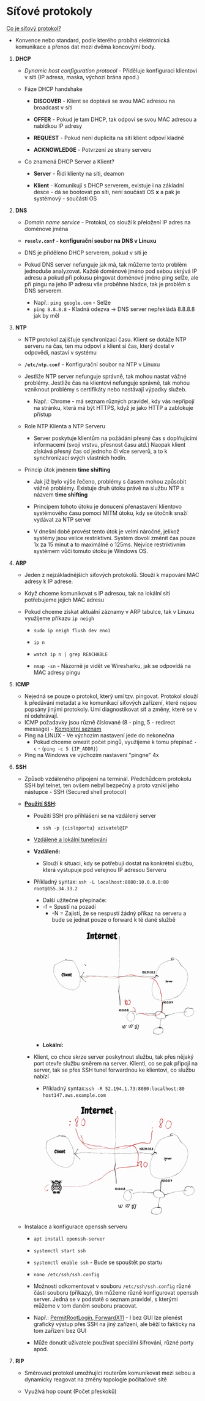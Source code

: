 # Síťové protokoly

<u>Co je síťový protokol?</u>

-   Konvence nebo standard, podle kterého probíhá elektronická komunikace a přenos dat mezi dvěma koncovými body.

1. **DHCP**

   -   *Dynamic host configuration protocol* - Přiděluje konfiguraci klientovi v síti (IP adresa, maska, výchozí brána apod.)

   -   Fáze DHCP handshake

       -   **DISCOVER** - Klient se doptává se svou MAC adresou na broadcast v síti

       -   **OFFER** - Pokud je tam DHCP, tak odpoví se svou MAC adresou a nabídkou IP adresy

       -   **REQUEST** - Pokud není duplicita na síti klient odpoví kladně

       -   **ACKNOWLEDGE** - Potvrzení ze strany serveru

   -   Co znamená DHCP Server a Klient?

       -   **Server** - Řídí klienty na síti, deamon

       -   **Klient** - Komunikují s DHCP serverem, existuje i na základní desce - dá se bootovat po síti, není součástí OS **x** a pak je systémový - součástí OS

3. **DNS**

   -   *Domain name service* - Protokol, co slouží k přeložení IP adres na doménové jména

   -   **`resolv.conf` - konfigurační soubor na DNS v Linuxu**

   -   DNS je přiděleno DHCP serverem, pokud v síti je

   -   Pokud DNS server nefunguje jak má, tak můžeme tento problém jednoduše analyzovat. Každé doménové jméno pod sebou skrývá IP adresu a pokud při pokusu pingovat doménové jméno ping selže, ale při pingu na jeho IP adresu vše proběhne hladce, tak je problém s DNS serverem.
       -   Např.: `ping google.com` - Selže 
       -   `ping 8.8.8.8` - Kladná odezva -> DNS server nepřekládá 8.8.8.8 jak by měl

4. **NTP**

   -   NTP protokol zajišťuje synchronizaci času. Klient se dotáže NTP serveru na čas, ten mu odpoví a klient si čas, který dostal v odpovědi, nastaví v systému
   -   **`/etc/ntp.conf`** - Konfigurační soubor na NTP v Linuxu
   -   Jestliže NTP server nefunguje správně, tak mohou nastat vážné problémy. Jestliže čas na klientovi nefunguje správně, tak mohou vzniknout problémy s certifikáty nebo nastávají výpadky služeb.
       -   Např.: Chrome - má seznam různých pravidel, kdy vás nepřipojí na stránku, která má být HTTPS, když je jako HTTP a zablokuje přístup

   -   Role NTP Klienta a NTP Serveru

       -   Server poskytuje klientům na požádání přesný čas s doplňujícími informacemi (svoji vrstvu, přesnost času atd.) Naopak klient získává přesný čas od jednoho či více serverů, a to k synchronizaci svých vlastních hodin.
   -   Princip útok jménem **time shifting**
       -   Jak již bylo výše řečeno, problémy s časem mohou způsobit vážné problémy. Existuje druh útoku právě na službu NTP s názvem **time shifting**
       -   Principem tohoto útoku je donucení přenastavení klientovo systémového času pomocí MITM útoku, kdy se útočník snaží vydávat za NTP server

       -   V dnešní době provést tento útok je velmi náročné, jelikož systémy jsou velice restriktivní. Systém dovolí změnit čas pouze 1x za 15 minut a to maximálně o 125ms. Nejvíce restriktivním systémem vůči tomuto útoku je Windows OS.

5. **ARP**

   -   Jeden z nejzákladnějších síťových protokolů. Slouží k mapování MAC adresy k IP adrese.

   -   Když chceme komunikovat s IP adresou, tak na lokální síti potřebujeme jejich MAC adresu

   -   Pokud chceme získat aktuální záznamy v ARP tabulce, tak v Linuxu využijeme příkazu `ip neigh`

       -   `sudo ip neigh flush dev eno1`

       -   `ip n`

       -   `watch ip n | grep REACHABLE`

       -   `nmap -sn` - Názorně je vidět ve Wiresharku, jak se odpovídá na MAC adresy pingu

6. **ICMP**

   -   Nejedná se pouze o protokol, který umí tzv. pingovat. Protokol slouží k předávání metadat a ke komunikací síťových zařízení, které nejsou popsány jinými protokoly. Umí diagnostikovat síť a změny, které se v ní odehrávají.
   -   ICMP požadavky jsou různě číslované (8 - ping, 5 - redirect message) - [Kompletní seznam](https://www.iana.org/assignments/icmp-parameters/icmp-parameters.xhtml)
   -   Ping na LINUX - Ve výchozím nastavení jede do nekonečna
       -   Pokud chceme omezit počet pingů, využijeme k tomu přepínač `-c` -  (`ping -c 5 {IP_ADDR}`)
   -   Ping na Windows ve výchozím nastavení "pingne" 4x

7. **SSH**

   -   Způsob vzdáleného připojení na terminál. Předchůdcem protokolu SSH byl telnet, ten ovšem nebyl bezpečný a proto vznikl jeho nástupce - SSH (Secured shell protocol)


   -   **<u>Použití SSH</u>**:
       -   Použití SSH pro přihlášení se na vzdálený server

           -   `ssh -p {cisloportu} uzivatel@IP`

       -   [Vzdálené a lokální tunelování](https://www.tecmint.com/create-ssh-tunneling-port-forwarding-in-linux/)
       -   **Vzdálené:**
           -   Slouží k situaci, kdy se potřebuji dostat na konkrétní službu, která vystupuje pod veřejnou IP adresou Serveru
       -   Příkladný syntax: `ssh -L localhost:8080:10.0.0.8:80 root@155.34.33.2`
           -   Další užitečné přepínače:
           -   -f = Spustí na pozadí
               -   -N = Zajistí, že se nespustí žádný příkaz na serveru a bude se jednat pouze o forward k té dané službě
           
           ![vzdalenytunel](./Images/8-vzdalenetunelovani.png)
           -   **Lokální:**
       -   Klient, co chce skrze server poskytnout službu, tak přes nějaký port otevře službu směrem na server. Klienti, co se pak připojí na server, tak se přes SSH tunel forwardnou ke klientovi, co službu nabízí
           -   Příkladný syntax:`ssh -R 52.194.1.73:8080:localhost:80 host147.aws.example.com`
           
           ![vzdalenytunel](./Images/8-lokalnitunel.png)
       
   -   Instalace a konfigurace openssh serveru

       -   `apt install openssh-server`

       -   `systemctl start ssh`

       -   `systemctl enable ssh` - Bude se spouštět po startu

       -   `nano /etc/ssh/ssh.config`

       -   Možnosti odkomentovat v souboru `/etc/ssh/ssh.config` různé části souboru (příkazy), tím můžeme různě konfigurovat openssh server. Jedná se v podstatě o seznam pravidel, s kterými můžeme v tom daném souboru pracovat.

       -   Např.: <u>PermitRootLogin, ForwardX11</u> - I bez GUI lze přenést grafický výstup přes SSH na jiný zařízení, ale běží to fakticky na tom zařízení bez GUI

       -   Může donutit uživatele používat speciální šifrování, různé porty apod.

8.  **RIP**

    -   Směrovací protokol umožňující routerům komunikovat mezi sebou a dynamicky reagovat na změny topologie počítačové sítě

    -   Využívá hop count (Počet přeskoků)
